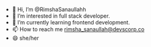 - 👋 Hi, I’m @RimshaSanaullahh
- 👀 I’m interested in full stack developer.
- 🌱 I’m currently learning frontend development.
- 📫 How to reach me rimsha_sanaullah@devscorp.co
- 😄 she/her


<!---
RimshaSanaullahh/RimshaSanaullahh is a ✨ special ✨ repository because its `README.md` (this file) appears on your GitHub profile.
You can click the Preview link to take a look at your changes.
--->
